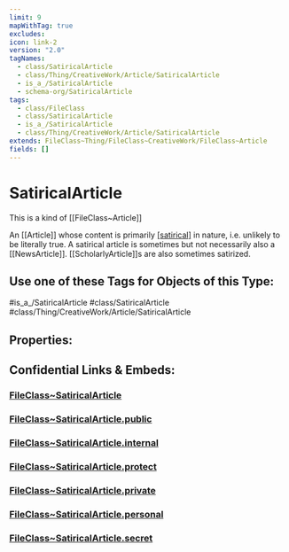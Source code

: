 ```yaml
---
limit: 9
mapWithTag: true
excludes: 
icon: link-2
version: "2.0"
tagNames:
  - class/SatiricalArticle
  - class/Thing/CreativeWork/Article/SatiricalArticle
  - is_a_/SatiricalArticle
  - schema-org/SatiricalArticle
tags:
  - class/FileClass
  - class/SatiricalArticle
  - is_a_/SatiricalArticle
  - class/Thing/CreativeWork/Article/SatiricalArticle
extends: FileClass~Thing/FileClass~CreativeWork/FileClass~Article
fields: []
---
```


# SatiricalArticle
This is a kind of [[FileClass~Article]]

An [[Article]] whose content is primarily [[satirical]](https://en.wikipedia.org/wiki/Satire) in nature, i.e. unlikely to be literally true. A satirical article is sometimes but not necessarily also a [[NewsArticle]]. [[ScholarlyArticle]]s are also sometimes satirized.


## Use one of these Tags for Objects of this Type:

#is_a_/SatiricalArticle
#class/SatiricalArticle
#class/Thing/CreativeWork/Article/SatiricalArticle

## Properties:


## Confidential Links & Embeds: 

### [FileClass~SatiricalArticle](/_Standards/fileClass/FileClass~Thing/FileClass~CreativeWork/FileClass~Article/FileClass~SatiricalArticle.md) 

### [FileClass~SatiricalArticle.public](/_public/fileClass/FileClass~Thing/FileClass~CreativeWork/FileClass~Article/FileClass~SatiricalArticle.public.md) 

### [FileClass~SatiricalArticle.internal](/_internal/fileClass/FileClass~Thing/FileClass~CreativeWork/FileClass~Article/FileClass~SatiricalArticle.internal.md) 

### [FileClass~SatiricalArticle.protect](/_protect/fileClass/FileClass~Thing/FileClass~CreativeWork/FileClass~Article/FileClass~SatiricalArticle.protect.md) 

### [FileClass~SatiricalArticle.private](/_private/fileClass/FileClass~Thing/FileClass~CreativeWork/FileClass~Article/FileClass~SatiricalArticle.private.md) 

### [FileClass~SatiricalArticle.personal](/_personal/fileClass/FileClass~Thing/FileClass~CreativeWork/FileClass~Article/FileClass~SatiricalArticle.personal.md) 

### [FileClass~SatiricalArticle.secret](/_secret/fileClass/FileClass~Thing/FileClass~CreativeWork/FileClass~Article/FileClass~SatiricalArticle.secret.md)

